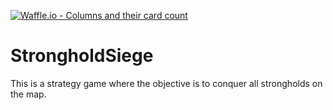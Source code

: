 [![Waffle.io - Columns and their card count](https://badge.waffle.io/FernAcular/StrongholdSiege.svg?columns=all)](https://waffle.io/FernAcular/StrongholdSiege)

# StrongholdSiege

This is a strategy game where the objective is to conquer all strongholds on the map.
